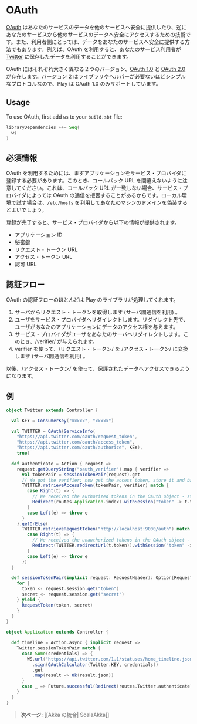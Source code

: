 <!--- Copyright (C) 2009-2013 Typesafe Inc. <http://www.typesafe.com> -->
# OAuth

<!--
[OAuth](http://oauth.net/) is a simple way to publish and interact with protected data. It's also a safer and more secure way for people to give you access. For example, it can be used to access your users' data on [Twitter](https://dev.twitter.com/docs/auth/using-oauth).
-->
[OAuth](http://oauth.net/) はあなたのサービスのデータを他のサービスへ安全に提供したり、逆にあなたのサービスから他のサービスのデータへ安全にアクセスするための技術です。また、利用者側にとっては、データをあなたのサービスへ安全に提供する方法でもあります。例えば、OAuth を利用すると、あなたのサービス利用者が [Twitter](https://dev.twitter.com/docs/auth/using-oauth) に保存したデータを利用することができます。

<!--
There are 2 very different versions of OAuth: [OAuth 1.0](http://tools.ietf.org/html/rfc5849) and [OAuth 2.0](http://oauth.net/2/). Version 2 is simple enough to be implemented easily without library or helpers, so Play only provides support for OAuth 1.0.
-->
OAuth にはそれぞれ大きく異なる２つのバージョン、[OAuth 1.0](http://tools.ietf.org/html/rfc5849) と [OAuth 2.0](http://oauth.net/2/) が存在します。バージョン 2 はライブラリやヘルパーが必要ないほどシンプルなプロトコルなので、Play は OAuth 1.0 のみサポートしています。

## Usage

To use OAuth, first add `ws`  to your `build.sbt` file:

```scala
libraryDependencies ++= Seq(
  ws
)
```

<!--
## Required Information
-->
## 必須情報

<!--
OAuth requires you to register your application to the service provider. Make sure to check the callback URL that you provide, because the service provider may reject your calls if they don't match. When working locally, you can use `/etc/hosts` to fake a domain on your local machine.
-->
OAuth を利用するためには、まずアプリケーションをサービス・プロバイダに登録する必要があります。このとき、コールバック URL を間違えないように注意してください。これは、コールバック URL が一致しない場合、サービス・プロバイダによっては OAuth の通信を拒否することがあるからです。ローカル環境で試す場合は、`/etc/hosts` を利用してあなたのマシンのドメインを偽装するとよいでしょう。

<!--
The service provider will give you:
-->
登録が完了すると、サービス・プロバイダから以下の情報が提供されます。

<!--
* Application ID
* Secret key
* Request Token URL
* Access Token URL
* Authorize URL
-->
* アプリケーション ID
* 秘密鍵
* リクエスト・トークン URL
* アクセス・トークン URL
* 認可 URL

<!--
## Authentication Flow
-->
## 認証フロー

<!--
Most of the flow will be done by the Play library.
-->
OAuth の認証フローのほとんどは Play のライブラリが処理してくれます。

<!--
1. Get a request token from the server (in a server-to-server call)
2. Redirect the user to the service provider, where he will grant your application rights to use his data
3. The service provider will redirect the user back, giving you a /verifier/
4. With that verifier, exchange the /request token/ for an /access token/ (server-to-server call)
-->
1. サーバからリクエスト・トークンを取得します (サーバ間通信を利用) 。
2. ユーザをサービス・プロバイダへリダイレクトします。リダイレクト先で、ユーザがあなたのアプリケーションにデータのアクセス権を与えます。
3. サービス・プロバイダがユーザをあなたのサーバへリダイレクトします。このとき、/verifier/ が与えられます。
4. verifier を使って、/リクエスト・トークン/ を /アクセス・トークン/ に交換します (サーバ間通信を利用) 。

<!--
Now the /access token/ can be passed to any call to access protected data.
-->
以後、/アクセス・トークン/ を使って、保護されたデータへアクセスできるようになります。

<!--
## Example
-->
## 例

```scala
object Twitter extends Controller {

  val KEY = ConsumerKey("xxxxx", "xxxxx")

  val TWITTER = OAuth(ServiceInfo(
    "https://api.twitter.com/oauth/request_token",
    "https://api.twitter.com/oauth/access_token",
    "https://api.twitter.com/oauth/authorize", KEY),
    true)

  def authenticate = Action { request =>
    request.getQueryString("oauth_verifier").map { verifier =>
      val tokenPair = sessionTokenPair(request).get
      // We got the verifier; now get the access token, store it and back to index
      TWITTER.retrieveAccessToken(tokenPair, verifier) match {
        case Right(t) => {
          // We received the authorized tokens in the OAuth object - store it before we proceed
          Redirect(routes.Application.index).withSession("token" -> t.token, "secret" -> t.secret)
        }
        case Left(e) => throw e
      }
    }.getOrElse(
      TWITTER.retrieveRequestToken("http://localhost:9000/auth") match {
        case Right(t) => {
          // We received the unauthorized tokens in the OAuth object - store it before we proceed
          Redirect(TWITTER.redirectUrl(t.token)).withSession("token" -> t.token, "secret" -> t.secret)
        }
        case Left(e) => throw e
      })
  }

  def sessionTokenPair(implicit request: RequestHeader): Option[RequestToken] = {
    for {
      token <- request.session.get("token")
      secret <- request.session.get("secret")
    } yield {
      RequestToken(token, secret)
    }
  }
}
```

```scala
object Application extends Controller {

  def timeline = Action.async { implicit request =>
    Twitter.sessionTokenPair match {
      case Some(credentials) => {
        WS.url("https://api.twitter.com/1.1/statuses/home_timeline.json")
          .sign(OAuthCalculator(Twitter.KEY, credentials))
          .get
          .map(result => Ok(result.json))
      }
      case _ => Future.successful(Redirect(routes.Twitter.authenticate))
    }
  }
}
```

<!--
> **Next:** [[Integrating with Akka| ScalaAkka]]
-->
> **次ページ:** [[Akka の統合| ScalaAkka]]
